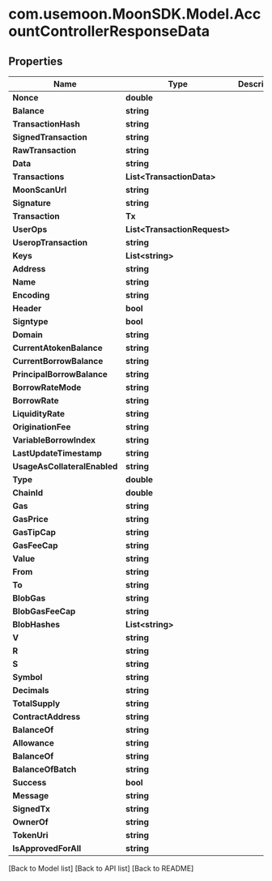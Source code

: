 # com.usemoon.MoonSDK.Model.AccountControllerResponseData

## Properties

| Name                         | Type                          | Description | Notes       |
| ---------------------------- | ----------------------------- | ----------- | ----------- |
| **Nonce**                    | **double**                    |             |             |
| **Balance**                  | **string**                    |             |             |
| **TransactionHash**          | **string**                    |             | \[optional] |
| **SignedTransaction**        | **string**                    |             | \[optional] |
| **RawTransaction**           | **string**                    |             | \[optional] |
| **Data**                     | **string**                    |             |             |
| **Transactions**             | **List\<TransactionData>**    |             | \[optional] |
| **MoonScanUrl**              | **string**                    |             | \[optional] |
| **Signature**                | **string**                    |             | \[optional] |
| **Transaction**              | **Tx**                        |             | \[optional] |
| **UserOps**                  | **List\<TransactionRequest>** |             | \[optional] |
| **UseropTransaction**        | **string**                    |             | \[optional] |
| **Keys**                     | **List\<string>**             |             | \[optional] |
| **Address**                  | **string**                    |             |             |
| **Name**                     | **string**                    |             | \[optional] |
| **Encoding**                 | **string**                    |             | \[optional] |
| **Header**                   | **bool**                      |             | \[optional] |
| **Signtype**                 | **bool**                      |             | \[optional] |
| **Domain**                   | **string**                    |             |             |
| **CurrentAtokenBalance**     | **string**                    |             |             |
| **CurrentBorrowBalance**     | **string**                    |             |             |
| **PrincipalBorrowBalance**   | **string**                    |             |             |
| **BorrowRateMode**           | **string**                    |             |             |
| **BorrowRate**               | **string**                    |             |             |
| **LiquidityRate**            | **string**                    |             |             |
| **OriginationFee**           | **string**                    |             |             |
| **VariableBorrowIndex**      | **string**                    |             |             |
| **LastUpdateTimestamp**      | **string**                    |             |             |
| **UsageAsCollateralEnabled** | **string**                    |             |             |
| **Type**                     | **double**                    |             | \[optional] |
| **ChainId**                  | **double**                    |             | \[optional] |
| **Gas**                      | **string**                    |             | \[optional] |
| **GasPrice**                 | **string**                    |             | \[optional] |
| **GasTipCap**                | **string**                    |             | \[optional] |
| **GasFeeCap**                | **string**                    |             | \[optional] |
| **Value**                    | **string**                    |             | \[optional] |
| **From**                     | **string**                    |             | \[optional] |
| **To**                       | **string**                    |             | \[optional] |
| **BlobGas**                  | **string**                    |             | \[optional] |
| **BlobGasFeeCap**            | **string**                    |             | \[optional] |
| **BlobHashes**               | **List\<string>**             |             | \[optional] |
| **V**                        | **string**                    |             | \[optional] |
| **R**                        | **string**                    |             | \[optional] |
| **S**                        | **string**                    |             | \[optional] |
| **Symbol**                   | **string**                    |             | \[optional] |
| **Decimals**                 | **string**                    |             | \[optional] |
| **TotalSupply**              | **string**                    |             | \[optional] |
| **ContractAddress**          | **string**                    |             | \[optional] |
| **BalanceOf**                | **string**                    |             | \[optional] |
| **Allowance**                | **string**                    |             | \[optional] |
| **BalanceOf**                | **string**                    |             | \[optional] |
| **BalanceOfBatch**           | **string**                    |             | \[optional] |
| **Success**                  | **bool**                      |             |             |
| **Message**                  | **string**                    |             |             |
| **SignedTx**                 | **string**                    |             | \[optional] |
| **OwnerOf**                  | **string**                    |             | \[optional] |
| **TokenUri**                 | **string**                    |             | \[optional] |
| **IsApprovedForAll**         | **string**                    |             | \[optional] |

\[Back to Model list] \[Back to API list] \[Back to README]
